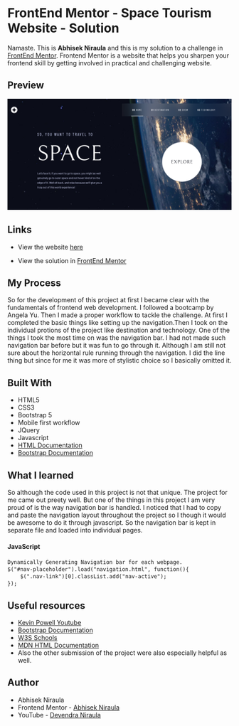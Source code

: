 # FrontEnd Mentor - Space Tourism Website - Solution
Namaste. This is **Abhisek Niraula** and this is my solution to a challenge in [FrontEnd Mentor](https://www.frontendmentor.io/challenges/space-tourism-multipage-website-gRWj1URZ3). Frontend Mentor is a website that helps you sharpen your frontend skill by getting involved in practical and challenging website.

## Preview 
![Preview of the index / intro page of space tourism website!](./preview.png)

## Links
 - View the website [here](https://abhisekniraula3615.github.io/Space-Tourism)

 - View the solution in [FrontEnd Mentor](https://www.frontendmentor.io/solutions/mobile-first-responsive-space-tourism-website-frontend-mentor-html--7IXt_nNFf)

## My Process 
So for the development of this project at first  I became clear with the  fundamentals of frontend web development. I  followed a bootcamp by Angela Yu.  Then I made a proper workflow to tackle the challenge. At first I completed the basic things like setting up the navigation.Then I took on the  individual protions of the project like destination and technology. One of the things I took the most time on was the navigation bar. I had not made such navigation bar before but it was fun to go through it. Although I am still not sure about the horizontal rule running through the navigation. I did the line thing but since for me it was more of stylistic choice so I basically omitted it.

## Built With
- HTML5
- CSS3
- Bootstrap 5
- Mobile first workflow
- JQuery
- Javascript
- [HTML Documentation](https://developer.mozilla.org/en-US/docs/Web/HTML)
- [Bootstrap Documentation](https://getbootstrap.com/docs/5.3)

## What I learned 

So although the code used in this project is  not that unique. The project for me came  out preety well. But one of the things in this project I am very proud of is the  way navigation bar is handled. I noticed that I had to copy and paste the navigation layout throughout the project so I though it would be awesome to do it  through javascript. So the navigation bar is kept in separate file and loaded into individual pages.

#### JavaScript
```
Dynamically Generating Navigation bar for each webpage.
$("#nav-placeholder").load("navigation.html", function(){
    $(".nav-link")[0].classList.add("nav-active");
});
```
## Useful resources
 - [Kevin Powell Youtube](https://www.youtube.com/@KevinPowell)
 - [Bootstrap Documentation](https://getbootstrap.com/docs/5.3/)
 - [W3S Schools](https://www.w3schools.com/)
 - [MDN HTML Documentation](https://developer.mozilla.org/en-US/docs/Web/HTML)
 - Also the other submission of the  project were also especially helpful as well.

## Author
   - Abhisek Niraula
   - Frontend Mentor - [Abhisek Niraula](https://www.frontendmentor.io/profile/AbhisekNiraula3615)
   - YouTube - [Devendra Niraula](https://www.youtube.com/@devendraniraula5855)